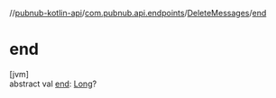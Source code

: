//[pubnub-kotlin-api](../../../index.md)/[com.pubnub.api.endpoints](../index.md)/[DeleteMessages](index.md)/[end](end.md)

# end

[jvm]\
abstract val [end](end.md): [Long](https://kotlinlang.org/api/latest/jvm/stdlib/kotlin-stdlib/kotlin/-long/index.html)?
